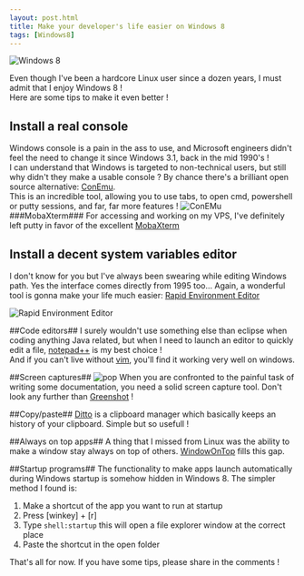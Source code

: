 ```yaml
---
layout: post.html
title: Make your developer's life easier on Windows 8
tags: [Windows8]
---
```


![Windows 8](https://ef65e426d0abf9418992e271986035a1945d7865.googledrive.com/host/0Byy3K2j5Zp_TeXByVnlqTS10UUU/Windows_8.jpg)  

Even though I've been a hardcore Linux user since a dozen years, I must admit that I enjoy Windows 8 !  
Here are some tips to make it even better !
## Install a real console ##
Windows console is a pain in the ass to use, and Microsoft engineers didn't feel the need to change it since Windows 3.1, back in the mid 1990's !  
I can understand that Windows is targeted to non-technical users, but still why didn't they make a usable console ? By chance there's a brilliant open source alternative: [ConEmu](http://sourceforge.net/projects/conemu).  
This is an incredible tool, allowing you to use tabs, to open cmd, powershell or putty sessions, and far, far more features !
![ConEMu](https://ef65e426d0abf9418992e271986035a1945d7865.googledrive.com/host/0Byy3K2j5Zp_TeXByVnlqTS10UUU/conemu.png)  
###MobaXterm###
For accessing and working on my VPS, I've definitely left putty in favor of the excellent [MobaXterm](http://mobaxterm.mobatek.net)
## Install a decent system variables editor ##
I don't know for you but I've always been swearing while editing Windows path. Yes the interface comes directly from 1995 too... Again, a wonderful tool is gonna make your life much easier: [Rapid Environment Editor](http://www.rapidee.com/en/about)

![Rapid Environment Editor](http://www.rapidee.com/images/rapidee.png.pagespeed.ce.Jxihq-jte3.png)  

##Code editors##
I surely wouldn't use something else than eclipse when coding anything Java related, but when I need to launch an editor to quickly edit a file, [notepad++](http://notepad-plus-plus.org) is my best choice !  
And if you can't live without [vim](http://www.vim.org), you'll find it working very well on windows.

##Screen captures##
![pop](http://getgreenshot.org/wp-content/themes/greenshot/images/headers/greenshot_logo.gif)
When you are confronted to the painful task of writing some documentation, you need a solid screen capture tool. Don't look any further than [Greenshot](http://getgreenshot.org) !

##Copy/paste##
[Ditto](http://ditto-cp.sourceforge.net) is a clipboard manager which basically keeps an history of your clipboard. Simple but so usefull !  

##Always on top apps##
A thing that I missed from Linux was the ability to make a window stay always on top of others. [WindowOnTop](http://www.addictivetips.com/windows-tips/quickly-enable-always-on-top-behaviour-for-any-app-or-window) fills this gap.

##Startup programs##
The functionality to make apps launch automatically during Windows startup is somehow hidden in Windows 8. The simpler method I found is:  

1.  Make a shortcut of the app you want to run at startup
1.  Press [winkey] + [r]
1.  Type ```shell:startup``` this will open a file explorer window at the correct place
1.  Paste the shortcut in the open folder

That's all for now. If you have some tips, please share in the comments !